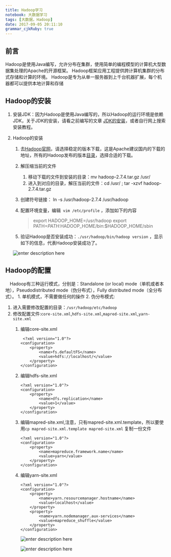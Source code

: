 ```yaml
---
title: Hadoop学习
notebook: 大数据学习
tags: [大数据，Hadoop]
date: 2017-09-05 20:11:10
grammar_cjkRuby: true
---
```

## 前言
Hadoop是使用Java编写，允许分布在集群，使用简单的编程模型的计算机大型数据集处理的Apache的开源框架。 Hadoop框架应用工程提供跨计算机集群的分布式存储和计算的环境。 Hadoop是专为从单一服务器到上千台机器扩展，每个机器都可以提供本地计算和存储

## Hadoop的安装
	
 1. 安装JDK：因为Hadoop是使用Java编写的，所以Hadoop的运行环境是依赖JDK，关于JDK的安装，请看之前编写的文章 [ JDK的安装](http://www.aubergine.cc/2017/08/15/Centos%20%E5%AE%89%E8%A3%85%E4%B8%8E%E9%85%8D%E7%BD%AEJava/)，或者自行网上搜索安装教程。
 
 2. Hadoop的安装

	 1. 去[Hadoop官网](http://hadoop.apache.org/)，请选择稳定的版本下载，这是Apache建议国内的下载的地址，所有的Hadoop发布的版本[目录](http://mirror.bit.edu.cn/apache/hadoop/common/)，选择合适的下载。
	 
	 2. 解压缩当前的文件
		 1.  移动下载的文件到安装的目录：mv hadoop-2.7.4.tar.gz /usr/
		 2.  进入到对应的目录，解压当前的文件：cd /usr/  ;  tar -xzvf hadoop-2.7.4.tar.gz

	3. 创建符号链接： ln -s /usr/hadoop-2.7.4 /usr/hadoop
	4. 配置环境变量，编辑` vim /etc/profile` ，添加如下的内容
	
		> export HADOOP_HOME=/usr/hadoop
		export PATH=$PATH:$HADOOP_HOME/bin:$HADOOP_HOME/sbin
		
		
	5. 验证Hadoop是否安装成功：` ./usr/hadoop/bin/hadoop version ` ，显示如下的信息，代表Hadoop安装成功了。
	
	 ![enter description here][1]


## Hadoop的配置

　Hadoop有三种运行模式，分别是：Standalone (or local) mode（单机或者本地），Pseudodistributed mode（伪分布式），Fully distributed mode（全分布式）。
 	1. 单机模式，不需要做任何的操作
 	2. 伪分布模式:

 1. 进入需要修改配置的目录：`/usr/hadoop/etc/hadoop`
 2. 修改配置文件:`core-site.xml`,`hdfs-site.xml`,`mapred-site.xml`,`yarn-site.xml`
	 1. 编辑core-site.xml
		```
		 <?xml version="1.0"?>
		<configuration>
			<property>
				<name>fs.defaultFS</name>
				<value>hdfs://localhost/</value>
			</property>
		</configuration>
		```
	2. 编辑hdfs-site.xml
		```
		<?xml version="1.0"?>
		<configuration>
			<property>
				<name>dfs.replication</name>
				<value>1</value>
			</property>
		</configuration>
		```
	  3. 编辑mapred-site.xml,注意，只有mapred-site.xml.template，所以要使用`cp mapred-site.xml.template mapred-site.xml` 复制一份文件
			```
			<?xml version="1.0"?>
			<configuration>
				<property>
					<name>mapreduce.framework.name</name>
					<value>yarn</value>
				</property>
			</configuration>
			```
	 4. 编辑yarn-site.xml
		```
		<?xml version="1.0"?>
		<configuration>
			<property>
				<name>yarn.resourcemanager.hostname</name>
				<value>localhost</value>
			</property>
			<property>
				<name>yarn.nodemanager.aux-services</name>
				<value>mapreduce_shuffle</value>
			</property>
		</configuration>
		```

		![enter description here][3]
		
		![enter description here][4]
		


  [1]: http://zsq-blog-image.oss-cn-beijing.aliyuncs.com/2017/9/2/2017-09-02_134220.png "Hadoop 版本信息"
  [2]: http://zsq-blog-image.oss-cn-beijing.aliyuncs.com/2017/9/19/2017-09-15_222231.png "进程信息"
  [3]: http://zsq-blog-image.oss-cn-beijing.aliyuncs.com/2017/9/19/2017-09-19_223410.png "进程信息"
  [4]: http://zsq-blog-image.oss-cn-beijing.aliyuncs.com/2017/9/19/2017-09-19_223424.png "详细步骤"